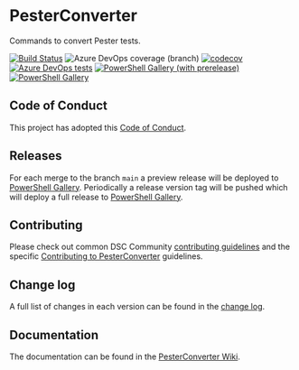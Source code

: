 # PesterConverter

Commands to convert Pester tests.

[![Build Status](https://dev.azure.com/viscalyx/PesterConverter/_apis/build/status/viscalyx.PesterConverter?branchName=main)](https://dev.azure.com/viscalyx/PesterConverter/_build/latest?definitionId=33&branchName=main)
![Azure DevOps coverage (branch)](https://img.shields.io/azure-devops/coverage/viscalyx/PesterConverter/33/main)
[![codecov](https://codecov.io/gh/viscalyx/PesterConverter/branch/main/graph/badge.svg)](https://codecov.io/gh/viscalyx/PesterConverter)
[![Azure DevOps tests](https://img.shields.io/azure-devops/tests/viscalyx/PesterConverter/33/main)](https://viscalyx.visualstudio.com/PesterConverter/_test/analytics?definitionId=33&contextType=build)
[![PowerShell Gallery (with prerelease)](https://img.shields.io/powershellgallery/vpre/PesterConverter?label=PesterConverter%20Preview)](https://www.powershellgallery.com/packages/PesterConverter/)
[![PowerShell Gallery](https://img.shields.io/powershellgallery/v/PesterConverter?label=PesterConverter)](https://www.powershellgallery.com/packages/PesterConverter/)

## Code of Conduct

This project has adopted this [Code of Conduct](CODE_OF_CONDUCT.md).

## Releases

For each merge to the branch `main` a preview release will be
deployed to [PowerShell Gallery](https://www.powershellgallery.com/).
Periodically a release version tag will be pushed which will deploy a
full release to [PowerShell Gallery](https://www.powershellgallery.com/).

## Contributing

Please check out common DSC Community [contributing guidelines](https://dsccommunity.org/guidelines/contributing)
and the specific [Contributing to PesterConverter](https://github.com/viscalyx/PesterConverter/blob/main/CONTRIBUTING.md)
guidelines.

## Change log

A full list of changes in each version can be found in the [change log](CHANGELOG.md).

## Documentation

The documentation can be found in the [PesterConverter Wiki](https://github.com/viscalyx/PesterConverter/wiki).

